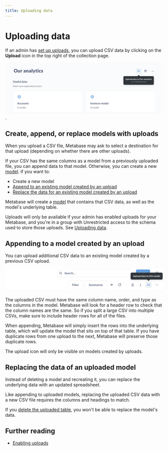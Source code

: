 ```yaml
---
title: Uploading data
---
```


# Uploading data

If an admin has [set up uploads](../databases/uploads.md), you can upload CSV data by clicking on the **Upload** icon in the top right of the collection page.

![Upload CSV data](../databases/images/upload-icon.png).

## Create, append, or replace models with uploads

When you upload a CSV file, Metabase may ask to select a destination for that upload (depending on whether there are other uploads).

If your CSV has the same columns as a model from a previously uploaded file, you can append data to that model. Otherwise, you can create a new [model](../data-modeling/models.md). if you want to:

- Create a new model
- [Append to an existing model created by an upload](#appending-to-a-model-created-by-an-upload)
- [Replace the data for an existing model created by an upload](#replacing-the-data-of-an-uploaded-model)

Metabase will create a [model](../data-modeling/models.md) that contains that CSV data, as well as the model's underlying table.

Uploads will only be available if your admin has enabled uploads for your Metabase, and you're in a group with Unrestricted access to the schema used to store those uploads. See [Uploading data](../databases/uploads.md).

## Appending to a model created by an upload

You can upload additional CSV data to an existing model created by a previous CSV upload.

![Append data to existing upload model](./images/append-data.png)

The uploaded CSV must have the same column name, order, and type as the columns in the model. Metabase will look for a header row to check that the column names are the same. So if you split a large CSV into multiple CSVs, make sure to include header rows for all of the files.

When appending, Metabase will simply insert the rows into the underlying table, which will update the model that sits on top of that table. If you have duplicate rows from one upload to the next, Metabase will preserve those duplicate rows.

The upload icon will only be visible on models created by uploads.

## Replacing the data of an uploaded model

Instead of deleting a model and recreating it, you can replace the underlying data with an updated spreadsheet.

Like appending to uploaded models, replacing the uploaded CSV data with a new CSV file requires the columns and headings to match.

If you [delete the uploaded table](../databases/uploads.md#deleting-uploaded-tables), you won't be able to replace the model's data.

## Further reading

- [Enabling uploads](../databases/uploads.md)